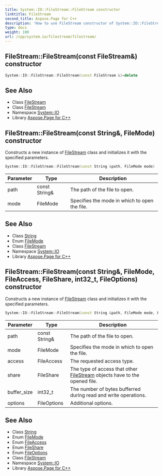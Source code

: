```yaml
---
title: System::IO::FileStream::FileStream constructor
linktitle: FileStream
second_title: Aspose.Page for C++
description: 'How to use FileStream constructor of System::IO::FileStream class in C++.'
type: docs
weight: 100
url: /cpp/system.io/filestream/filestream/
---
```

## FileStream::FileStream(const FileStream\&) constructor




```cpp
System::IO::FileStream::FileStream(const FileStream &)=delete
```

## See Also

* Class [FileStream](../)
* Class [FileStream](../)
* Namespace [System::IO](../../)
* Library [Aspose.Page for C++](../../../)
## FileStream::FileStream(const String\&, FileMode) constructor


Constructs a new instance of [FileStream](../) class and initializes it with the specified parameters.

```cpp
System::IO::FileStream::FileStream(const String &path, FileMode mode)
```


| Parameter | Type | Description |
| --- | --- | --- |
| path | const String\& | The path of the file to open. |
| mode | FileMode | Specifies the mode in which to open the file. |

## See Also

* Class [String](../../../system/string/)
* Enum [FileMode](../../filemode/)
* Class [FileStream](../)
* Namespace [System::IO](../../)
* Library [Aspose.Page for C++](../../../)
## FileStream::FileStream(const String\&, FileMode, FileAccess, FileShare, int32_t, FileOptions) constructor


Constructs a new instance of [FileStream](../) class and initializes it with the specified parameters.

```cpp
System::IO::FileStream::FileStream(const String &path, FileMode mode, FileAccess access, FileShare share=FileShare::Read, int32_t buffer_size=DefaultBufferSize, FileOptions options=FileOptions::SequentialScan)
```


| Parameter | Type | Description |
| --- | --- | --- |
| path | const String\& | The path of the file to open. |
| mode | FileMode | Specifies the mode in which to open the file. |
| access | FileAccess | The requested access type. |
| share | FileShare | The type of access that other [FileStream](../) objects have to the opened file. |
| buffer_size | int32_t | The number of bytes bufferred during read and write operations. |
| options | FileOptions | Additional options. |

## See Also

* Class [String](../../../system/string/)
* Enum [FileMode](../../filemode/)
* Enum [FileAccess](../../fileaccess/)
* Enum [FileShare](../../fileshare/)
* Enum [FileOptions](../../fileoptions/)
* Class [FileStream](../)
* Namespace [System::IO](../../)
* Library [Aspose.Page for C++](../../../)
